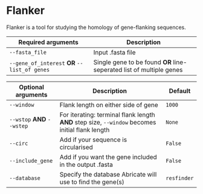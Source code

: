# Flanker

Flanker is a tool for studying the homology of gene-flanking sequences. 

| Required arguments  | Description |
| --- | --- |
| ```--fasta_file``` | Input .fasta file |
| ```--gene_of_interest``` **OR** ```--list_of genes``` | Single gene to be found **OR** line-seperated list of multiple genes|

| Optional arguments | Description | Default|
| --- | --- | --- |
| ```--window``` | Flank length on either side of gene | ```1000``` |
| ```--wstop``` **AND** ```--wstep``` | For iterating: terminal flank length **AND** step size, ```--window``` becomes initial flank length | ```None``` |
| ```--circ``` | Add if your sequence is circularised | ```False``` |
| ```--include_gene``` | Add if you want the gene included in the output .fasta | ```False``` |
| ```--database``` | Specify the database Abricate will use to find the gene(s) | ```resfinder``` |



